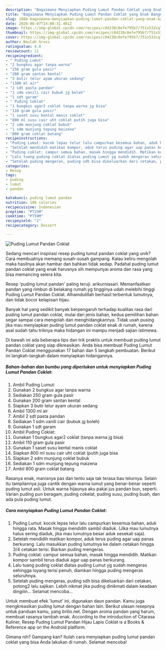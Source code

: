 ```yaml
---
description: "Bagaimana Menyiapkan Puding Lumut Pandan Coklat yang Enak Banget"
title: "Bagaimana Menyiapkan Puding Lumut Pandan Coklat yang Enak Banget"
slug: 1888-bagaimana-menyiapkan-puding-lumut-pandan-coklat-yang-enak-banget
date: 2020-08-07T14:00:31.401Z
image: https://img-global.cpcdn.com/recipes/c04238c8efe795b7/751x532cq70/puding-lumut-pandan-coklat-foto-resep-utama.jpg
thumbnail: https://img-global.cpcdn.com/recipes/c04238c8efe795b7/751x532cq70/puding-lumut-pandan-coklat-foto-resep-utama.jpg
cover: https://img-global.cpcdn.com/recipes/c04238c8efe795b7/751x532cq70/puding-lumut-pandan-coklat-foto-resep-utama.jpg
author: Beulah Gross
ratingvalue: 4.8
reviewcount: 11
recipeingredient:
- " Puding Lumut"
- "2 bungkus agar tanpa warna"
- "250 gram gula pasir"
- "200 gram santan kental"
- "3 butir telur ayam ukuran sedang"
- "1300 ml air"
- "2 sdt pasta pandan"
- "1 sdm vanili cair bubuk jg boleh"
- "1 sdt garam"
- " Puding Coklat"
- "1 bungkus agar2 coklat tanpa warna jg bisa"
- "110 gram gula pasir"
- "1 saset susu kental manis coklat"
- "800 ml susu cair uht coklat putih juga bisa"
- "2 sdm munjung coklat bubuk"
- "1 sdm munjung tepung maizena"
- "800 gram coklat batang"
recipeinstructions:
- "Puding Lumut: kocok lepas telur lalu campurkan kesemua bahan, aduk hingga rata. Masak hingga mendidih sambil diaduk. (Jika mau lumutnya halus sering diaduk, jika mau lumutnya besar aduk sesekali saja)."
- "Setelah mendidih matikan kompor, aduk terus puding agar uap panas berkurang. Lalu masukkan puding lumutnya ke dalam cetakan hingga 3/4 cetakan terisi. Biarkan puding mengeras."
- "Puding coklat: campur semua bahan, masak hingga mendidih. Matikan kompor sambil terus diaduk agar uap panas berkurang."
- "Lalu tuang puding coklat diatas puding Lumut yg sudah mengeras sehingga loyang terisi penuh, diamkan hingga puding mengeras seluruhnya."
- "Setelah puding mengeras, puding sdh bisa dikeluarkan dari cetakan, potong2 lalu sajikan. Lebih nikmat jika puding dinikmati dalam keadaan dingiiin... Selamat mencoba..."
categories:
- Resep
tags:
- puding
- lumut
- pandan

katakunci: puding lumut pandan 
nutrition: 108 calories
recipecuisine: Indonesian
preptime: "PT25M"
cooktime: "PT59M"
recipeyield: "2"
recipecategory: Dessert

---
```



![Puding Lumut Pandan Coklat](https://img-global.cpcdn.com/recipes/c04238c8efe795b7/751x532cq70/puding-lumut-pandan-coklat-foto-resep-utama.jpg)

Sedang mencari inspirasi resep puding lumut pandan coklat yang unik? Cara membuatnya memang susah-susah gampang. Kalau keliru mengolah maka hasilnya akan hambar dan bahkan tidak sedap. Padahal puding lumut pandan coklat yang enak harusnya sih mempunyai aroma dan rasa yang bisa memancing selera kita.

Resep &#39;puding lumut pandan&#39; paling teruji. arikurniasari. Memanfaatkan pandan yang rimbun di belakang rumah.yg tingginya udah melebihi tinggi Puding Lumut Pandan Coklat. Alhamdulillah berhasil terbentuk lumutnya, dan tidak bocor kelapisan hijau.

Banyak hal yang sedikit banyak berpengaruh terhadap kualitas rasa dari puding lumut pandan coklat, mulai dari jenis bahan, kedua pemilihan bahan segar sampai cara mengolah dan menghidangkannya. Tidak usah pusing jika mau menyiapkan puding lumut pandan coklat enak di rumah, karena asal sudah tahu triknya maka hidangan ini mampu menjadi sajian istimewa.


Di bawah ini ada beberapa tips dan trik praktis untuk membuat puding lumut pandan coklat yang siap dikreasikan. Anda bisa membuat Puding Lumut Pandan Coklat menggunakan 17 bahan dan 5 langkah pembuatan. Berikut ini langkah-langkah dalam menyiapkan hidangannya.

<!--inarticleads1-->

##### Bahan-bahan dan bumbu yang diperlukan untuk menyiapkan Puding Lumut Pandan Coklat:

1. Ambil  Puding Lumut:
1. Gunakan 2 bungkus agar tanpa warna
1. Sediakan 250 gram gula pasir
1. Gunakan 200 gram santan kental
1. Siapkan 3 butir telur ayam ukuran sedang
1. Ambil 1300 ml air
1. Ambil 2 sdt pasta pandan
1. Sediakan 1 sdm vanili cair (bubuk jg boleh)
1. Gunakan 1 sdt garam
1. Ambil  Puding Coklat:
1. Gunakan 1 bungkus agar2 coklat (tanpa warna jg bisa)
1. Ambil 110 gram gula pasir
1. Gunakan 1 saset susu kental manis coklat
1. Siapkan 800 ml susu cair uht coklat (putih juga bisa
1. Siapkan 2 sdm munjung coklat bubuk
1. Sediakan 1 sdm munjung tepung maizena
1. Ambil 800 gram coklat batang


Rasanya enak, manisnya pas dan tentu saja tak terasa bau telurnya. Selain itu tampilannya juga cantik dengan warna lumut yang benar-benar seperti puding lumut asli. Untuk warna hijaunya aku pakai jus pandan bun, seperti. Varian puding pun beragam, puding cokelat, puding susu, puding buah, dan ada pula puding lumut. 

<!--inarticleads2-->

##### Cara menyiapkan Puding Lumut Pandan Coklat:

1. Puding Lumut: kocok lepas telur lalu campurkan kesemua bahan, aduk hingga rata. Masak hingga mendidih sambil diaduk. (Jika mau lumutnya halus sering diaduk, jika mau lumutnya besar aduk sesekali saja).
1. Setelah mendidih matikan kompor, aduk terus puding agar uap panas berkurang. Lalu masukkan puding lumutnya ke dalam cetakan hingga 3/4 cetakan terisi. Biarkan puding mengeras.
1. Puding coklat: campur semua bahan, masak hingga mendidih. Matikan kompor sambil terus diaduk agar uap panas berkurang.
1. Lalu tuang puding coklat diatas puding Lumut yg sudah mengeras sehingga loyang terisi penuh, diamkan hingga puding mengeras seluruhnya.
1. Setelah puding mengeras, puding sdh bisa dikeluarkan dari cetakan, potong2 lalu sajikan. Lebih nikmat jika puding dinikmati dalam keadaan dingiiin... Selamat mencoba...


Untuk membuat efek &#39;lumut&#39; ini, digunakan daun pandan. Kamu juga mengkreasikan puding lumut dengan bahan lain. Berikut ulasan resepnya untuk panduan kamu, yang brilio.net. Dengan aroma pandan yang harum, membuat rasanya tambah enak. According to the introduction of Citarasa Kuliner, Resep Puding Lumut Pandan Hijau Lapis Coklat is a Books &amp; Reference app on the Android platform. 

Gimana nih? Gampang kan? Itulah cara menyiapkan puding lumut pandan coklat yang bisa Anda lakukan di rumah. Selamat mencoba!
